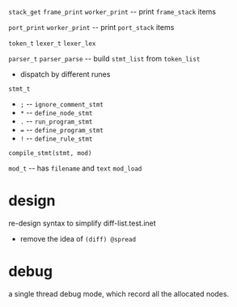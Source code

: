 `stack_get`
`frame_print`
`worker_print` -- print `frame_stack` items

`port_print`
`worker_print` -- print `port_stack` items

`token_t`
`lexer_t`
`lexer_lex`

`parser_t`
`parser_parse` -- build `stmt_list` from `token_list`

- dispatch by different runes

`stmt_t`

- `;` -- `ignore_comment_stmt`
- `*` -- `define_node_stmt`
- `.` -- `run_program_stmt`
- `=` -- `define_program_stmt`
- `!` -- `define_rule_stmt`

`compile_stmt(stmt, mod)`

`mod_t` -- has `filename` and `text`
`mod_load`

# design

re-design syntax to simplify diff-list.test.inet

- remove the idea of `(diff) @spread`

# debug

a single thread debug mode, which record all the allocated nodes.
